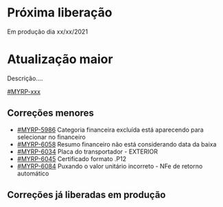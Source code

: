 # Próxima liberação
Em produção dia xx/xx/2021

# Atualização maior
Descrição....

[#MYRP-xxx](https://devmyrp.atlassian.net/browse/MYRP-xxxx)

## Correções menores
* [#MYRP-5986](https://devmyrp.atlassian.net/browse/MYRP-5986) Categoria financeira excluída está aparecendo para selecionar no financeiro
* [#MYRP-6058](https://devmyrp.atlassian.net/browse/MYRP-6058) Resumo financeiro não está considerando data da baixa
* [#MYRP-6034](https://devmyrp.atlassian.net/browse/MYRP-6034) Placa do transportador - EXTERIOR
* [#MYRP-6045](https://devmyrp.atlassian.net/browse/MYRP-6045) Certificado formato .P12
* [#MYRP-6084](https://devmyrp.atlassian.net/browse/MYRP-6084) Puxando o valor unitário incorreto - NFe de retorno automático

## Correções já liberadas em produção
